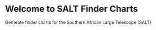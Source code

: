 # Welcome to SALT Finder Charts

Generate finder charts for the Southern African Large Telescope (SALT)
